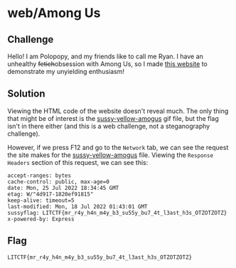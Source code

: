 # web/Among Us

## Challenge

Hello! I am Polopopy, and my friends like to call me Ryan. I have an unhealthy ~~fetich~~obsession with Among Us, so I made [this website](http://litctf.live:31779/) to demonstrate my unyielding enthusiasm!

## Solution

Viewing the HTML code of the website doesn't reveal much. The only thing that might be of interest is the [sussy-yellow-amogus](http://litctf.live:31779/sussy-yellow-amogus) gif file, but the flag isn't in there either (and this is a web challenge, not a steganography challenge).

However, if we press F12 and go to the `Network` tab, we can see the request the site makes for the [sussy-yellow-amogus](http://litctf.live:31779/sussy-yellow-amogus) file. Viewing the `Response Headers` section of this request, we can see this:

```
accept-ranges: bytes
cache-control: public, max-age=0
date: Mon, 25 Jul 2022 18:34:45 GMT
etag: W/"4d917-1820ef91815"
keep-alive: timeout=5
last-modified: Mon, 18 Jul 2022 01:43:01 GMT
sussyflag: LITCTF{mr_r4y_h4n_m4y_b3_su55y_bu7_4t_l3ast_h3s_OTZOTZOTZ}
x-powered-by: Express
```

## Flag

`LITCTF{mr_r4y_h4n_m4y_b3_su55y_bu7_4t_l3ast_h3s_OTZOTZOTZ}`
